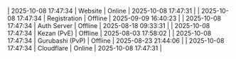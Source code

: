 | 2025-10-08 17:47:34 | Website | Online | 2025-10-08 17:47:31 |
| 2025-10-08 17:47:34 | Registration | Offline | 2025-09-09 16:40:23 |
| 2025-10-08 17:47:34 | Auth Server | Offline | 2025-08-18 09:33:31 |
| 2025-10-08 17:47:34 | Kezan (PvE) | Offline | 2025-08-03 17:58:02 |
| 2025-10-08 17:47:34 | Gurubashi (PvP) | Offline | 2025-08-23 21:44:06 |
| 2025-10-08 17:47:34 | Cloudflare | Online | 2025-10-08 17:47:31 |
